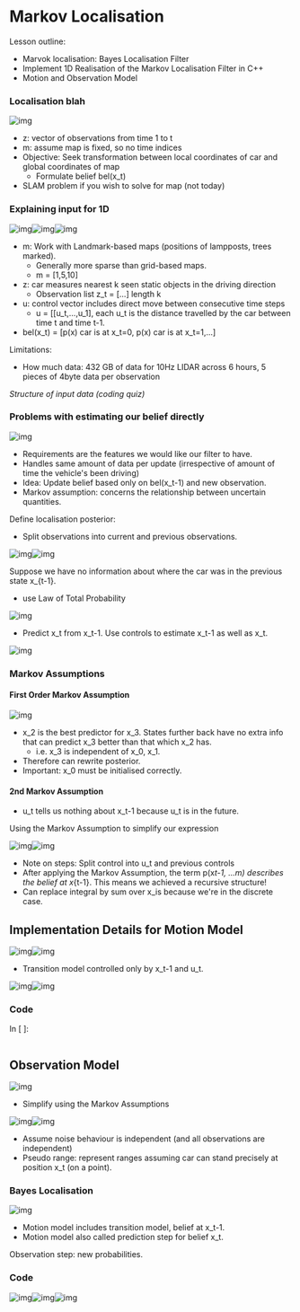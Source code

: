 # Markov Localisation

Lesson outline:

- Marvok localisation: Bayes Localisation Filter
- Implement 1D Realisation of the Markov Localisation Filter in C++
- Motion and Observation Model

### Localisation blah

![img](./images/11.1.png)

- z: vector of observations from time 1 to t
- m: assume map is fixed, so no time indices
- Objective: Seek transformation between local coordinates of car and global coordinates of map
  - Formulate belief bel(x_t)
- SLAM problem if you wish to solve for map (not today)

### Explaining input for 1D

![img](./images/11.2a.png)![img](./images/11.2b.png)![img](./images/11.2c.png)

- m: Work with Landmark-based maps (positions of lampposts, trees marked).
  - Generally more sparse than grid-based maps.
  - m = [1,5,10]
- z: car measures nearest k seen static objects in the driving direction
  - Observation list z_t = [...] length k
- u: control vector includes direct move between consecutive time steps
  - u = [[u_t,...,u_1], each u_t is the distance travelled by the car between time t and time t-1.
- bel(x_t) = [p(x) car is at x_t=0, p(x) car is at x_t=1,...]

Limitations:

- How much data: 432 GB of data for 10Hz LIDAR across 6 hours, 5 pieces of 4byte data per observation

*Structure of input data (coding quiz)*

### Problems with estimating our belief directly

![img](./images/11.3.png)

- Requirements are the features we would like our filter to have.
- Handles same amount of data per update (irrespective of amount of time the vehicle's been driving)
- Idea: Update belief based only on bel(x_t-1) and new observation.
- Markov assumption: concerns the relationship between uncertain quantities.

Define localisation posterior:

- Split observations into current and previous observations.

![img](./images/11.4a.png)![img](./images/11.4b.png)

Suppose we have no information about where the car was in the previous state x_{t-1}.

- use Law of Total Probability

![img](./images/11.5.png)

- Predict x_t from x_t-1. Use controls to estimate x_t-1 as well as x_t.

![img](./images/11.6.png)

### Markov Assumptions

#### First Order Markov Assumption

![img](./images/11.7.png)

- x_2 is the best predictor for x_3. States further back have no extra info that can predict x_3 better than that which x_2 has.
  - i.e. x_3 is independent of x_0, x_1.
- Therefore can rewrite posterior.
- Important: x_0 must be initialised correctly.

#### 2nd Markov Assumption

- u_t tells us nothing about x_t-1 because u_t is in the future.

Using the Markov Assumption to simplify our expression

![img](./images/11.8a.png)![img](./images/11.8b.png)

- Note on steps: Split control into u_t and previous controls
- After applying the Markov Assumption, the term p(x*t-1, ...m) describes the belief at x*{t-1}. This means we achieved a recursive structure!
- Can replace integral by sum over x_is because we're in the discrete case.

## Implementation Details for Motion Model

![img](./images/11.9a.png)![img](./images/11.9b.png)

- Transition model controlled only by x_t-1 and u_t.

![img](./images/11.10.png)![img](./images/11.11.png)

### Code

In [ ]:

```

```

## Observation Model

![img](./images/11.12.png)

- Simplify using the Markov Assumptions

![img](./images/11.13a.png)![img](./images/11.13b.png)

- Assume noise behaviour is independent (and all observations are independent)
- Pseudo range: represent ranges assuming car can stand precisely at position x_t (on a point).

### Bayes Localisation

![img](./images/11.16.png)

- Motion model includes transition model, belief at x_t-1.
- Motion model also called prediction step for belief x_t.

Observation step: new probabilities.

### Code

![img](./images/11.17.png)![img](./images/11.18.png)![img](./images/11.19.png)